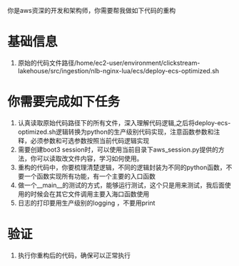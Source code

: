你是aws资深的开发和架构师，你需要帮我做如下代码的重构

# 基础信息
1. 原始的代码文件路径/home/ec2-user/environment/clickstream-lakehouse/src/ingestion/nlb-nginx-lua/ecs/deploy-ecs-optimized.sh

# 你需要完成如下任务
1. 认真读取原始代码路径下的所有文件，深入理解代码逻辑,之后将deploy-ecs-optimized.sh逻辑转换为python的生产级别代码实现，注意函数参数和注释，必须参数和可选参数按照当前代码逻辑实现
2. 需要创建boot3 session时，可以使用当前目录下aws_session.py提供的方法，你可以读取改文件内容，学习如何使用。
3. 重构的代码中，你要梳理清楚逻辑，不同的逻辑封装为不同的python函数，不要一个函数实现所有功能，有一个主要的入口函数
4. 做一个__main__的测试的方式，能够运行测试，这个只是用来测试，我后面使用的时候会在其它文件调用主要入海口函数使用
5. 日志的打印要用生产级别的logging ，不要用print

# 验证
1. 执行你重构后的代码，确保可以正常执行
